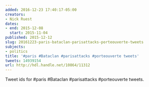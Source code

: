 ```yaml
---
added: 2016-12-23 17:40:17-05:00
creators:
- Nick Ruest
dates:
- end: 2015-12-08
  start: 2015-11-04
published: 2015-12-12
slug: 20161223-paris-bataclan-parisattacks-porteouverte-tweets
subjects:
- politics
title: '#paris #Bataclan #parisattacks #porteouverte tweets'
tweets: 14939154
url: http://hdl.handle.net/10864/11312
---
```


Tweet ids for #paris #Bataclan #parisattacks #porteouverte tweets.
